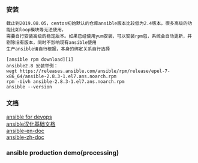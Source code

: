 ### 安装
```
截止到2019.08.05，centos初始默认的仓库ansible版本比较低为2.4版本，很多高级的功能比如loop模块等无法使用，
需要自行安装高级的稳定版本。如果已经使用yum安装，可以安装rpm包，系统会自动更新，并剔除旧有版本，同时不影响现有ansible使用
生产ansible请自行根据，本身的绑定关系自行选择

[ansible rpm download][1]
ansible2.8 安装举例：
wegt https://releases.ansible.com/ansible/rpm/release/epel-7-x86_64/ansible-2.8.3-1.el7.ans.noarch.rpm
rpm -Uivh ansible-2.8.3-1.el7.ans.noarch.rpm
ansible --version
```

### 文档
[ansible for devops][2]  
[ansible汉化基础文档][3]  
[ansible-en-doc][4]  
[ansible-zh-doc][5]

### ansible production demo(processing)



[1]: https://releases.ansible.com/ansible/rpm/release/epel-7-x86_64/
[2]: https://www.ansible.com/resources/ebooks/ansible-for-devops
[3]: http://getansible.com/
[4]: https://docs.ansible.com/ansible/latest/
[5]: https://ansible-tran.readthedocs.io/en/latest/docs/
